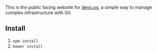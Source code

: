 This is the public facing website for [devo.ps](http://devo.ps), a simple way to manage complex infrastructure with Git.

## Install

1. `npm install`
1. `bower install`
